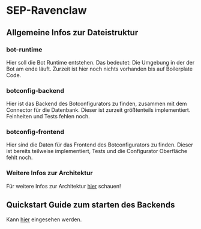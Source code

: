 # SEP-Ravenclaw

## Allgemeine Infos zur Dateistruktur
### bot-runtime
Hier soll die Bot Runtime entstehen. Das bedeutet: Die Umgebung in der der Bot am ende läuft. Zurzeit ist hier noch nichts vorhanden bis auf Boilerplate Code.

### botconfig-backend
Hier ist das Backend des Botconfigurators zu finden, zusammen mit dem Connector für die Datenbank.
Dieser ist zurzeit größtenteils implementiert. Feinheiten und Tests fehlen noch.

### botconfig-frontend
Hier sind die Daten für das Frontend des Botconfigurators zu finden. Dieser ist bereits teilweise implementiert, Tests und die Configurator Oberfläche fehlt noch.

### Weitere Infos zur Architektur
Für weitere Infos zur Architektur [hier](https://wiki.sep-ravenclaw.de/) schauen!

## Quickstart Guide zum starten des Backends
Kann [hier](https://github.com/Lumean97/SEP-Ravenclaw/tree/master/botconfig-backend) eingesehen werden.
